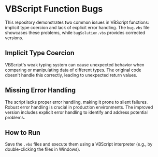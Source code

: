 # VBScript Function Bugs
This repository demonstrates two common issues in VBScript functions: implicit type coercion and lack of explicit error handling. The `bug.vbs` file showcases these problems, while `bugSolution.vbs` provides corrected versions.

## Implicit Type Coercion
VBScript's weak typing system can cause unexpected behavior when comparing or manipulating data of different types. The original code doesn't handle this correctly, leading to unexpected return values.

## Missing Error Handling
The script lacks proper error handling, making it prone to silent failures.  Robust error handling is crucial in production environments. The improved version includes explicit error handling to identify and address potential problems.

## How to Run
Save the `.vbs` files and execute them using a VBScript interpreter (e.g., by double-clicking the files in Windows).